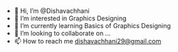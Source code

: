- 👋 Hi, I’m @Dishavachhani
- 👀 I’m interested in Graphics Designing
- 🌱 I’m currently learning Basics of Graphics Designing
- 💞️ I’m looking to collaborate on ...
- 📫 How to reach me dishavachhani29@gmail.com

<!---
Dishavachhani/Dishavachhani is a ✨ special ✨ repository because its `README.md` (this file) appears on your GitHub profile.
You can click the Preview link to take a look at your changes.
--->

